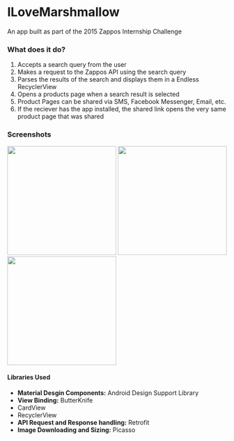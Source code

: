 # ILoveMarshmallow
An app built as part of the 2015 Zappos Internship Challenge

### What does it do?
1. Accepts a search query from the user
2. Makes a request to the Zappos API using the search query
3. Parses the results of the search and displays them in a Endless RecyclerView
4. Opens a products page when a search result is selected
5. Product Pages can be shared via SMS, Facebook Messenger, Email, etc.
6. If the reciever has the app installed, the shared link opens the very same product page that was shared

### Screenshots
<img src=https://cloud.githubusercontent.com/assets/8221118/10032335/79e0323a-6150-11e5-9c30-b5cd2dad607a.png width="250"/>
<img src=https://cloud.githubusercontent.com/assets/8221118/10032337/7b37c4c2-6150-11e5-9692-9ce521a220fa.png width="250"/>
<img src=https://cloud.githubusercontent.com/assets/8221118/10032331/71534d50-6150-11e5-83b7-f3826a39867c.png width ="250"/>

#### Libraries Used
- **Material Desgin Components:** Android Design Support Library
- **View Binding:** ButterKnife
- CardView
- RecyclerView
- **API Request and Response handling:** Retrofit
- **Image Downloading and Sizing:** Picasso
